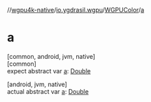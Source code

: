 //[wgpu4k-native](../../../index.md)/[io.ygdrasil.wgpu](../index.md)/[WGPUColor](index.md)/[a](a.md)

# a

[common, android, jvm, native]\
[common]\
expect abstract var [a](a.md): [Double](https://kotlinlang.org/api/core/kotlin-stdlib/kotlin/-double/index.html)

[android, jvm, native]\
actual abstract var [a](a.md): [Double](https://kotlinlang.org/api/core/kotlin-stdlib/kotlin/-double/index.html)